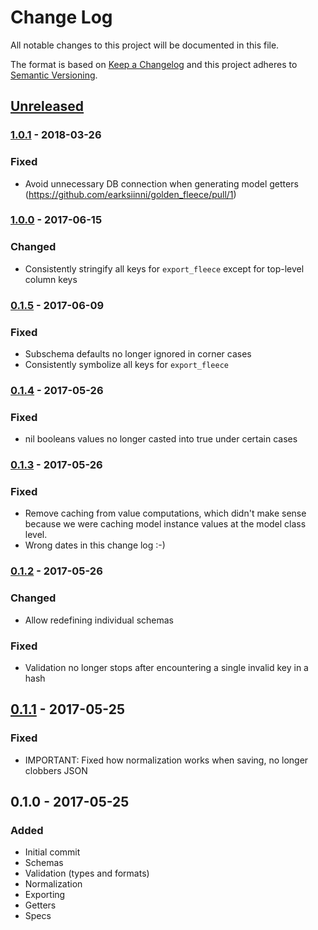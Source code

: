 # Change Log
All notable changes to this project will be documented in this file.

The format is based on [Keep a Changelog](http://keepachangelog.com/)
and this project adheres to [Semantic Versioning](http://semver.org/).

## [Unreleased]

### [1.0.1] - 2018-03-26
### Fixed
- Avoid unnecessary DB connection when generating model getters (https://github.com/earksiinni/golden_fleece/pull/1)

### [1.0.0] - 2017-06-15
### Changed
- Consistently stringify all keys for `export_fleece` except for top-level column keys

### [0.1.5] - 2017-06-09
### Fixed
- Subschema defaults no longer ignored in corner cases
- Consistently symbolize all keys for `export_fleece`

### [0.1.4] - 2017-05-26
### Fixed
- nil booleans values no longer casted into true under certain cases

### [0.1.3] - 2017-05-26
### Fixed
- Remove caching from value computations, which didn't make sense because we were caching model instance values at the model class level.
- Wrong dates in this change log :-)

### [0.1.2] - 2017-05-26
### Changed
- Allow redefining individual schemas

### Fixed
- Validation no longer stops after encountering a single invalid key in a hash

## [0.1.1] - 2017-05-25
### Fixed
- IMPORTANT: Fixed how normalization works when saving, no longer clobbers JSON

## 0.1.0 - 2017-05-25
### Added
- Initial commit
- Schemas
- Validation (types and formats)
- Normalization
- Exporting
- Getters
- Specs

[Unreleased]: https://github.com/earksiinni/golden_fleece/compare/v1.0.1...HEAD
[1.0.1]: https://github.com/earksiinni/golden_fleece/compare/v1.0.0...v1.0.1
[1.0.0]: https://github.com/earksiinni/golden_fleece/compare/v0.1.5...v1.0.0
[0.1.5]: https://github.com/earksiinni/golden_fleece/compare/v0.1.4...v0.1.5
[0.1.4]: https://github.com/earksiinni/golden_fleece/compare/v0.1.3...v0.1.4
[0.1.3]: https://github.com/earksiinni/golden_fleece/compare/v0.1.2...v0.1.3
[0.1.2]: https://github.com/earksiinni/golden_fleece/compare/v0.1.1...v0.1.2
[0.1.1]: https://github.com/earksiinni/golden_fleece/compare/v0.1.0...v0.1.1
